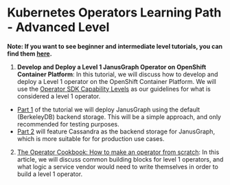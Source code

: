 # Kubernetes Operators Learning Path - Advanced Level

**Note: If you want to see beginner and intermediate level tutorials, you can find them [here](https://github.ibm.com/TT-ISV-org/operator/blob/main/README.md).**

1. <b>Develop and Deploy a Level 1 JanusGraph Operator on OpenShift Container Platform</b>: 
In this tutorial, we will discuss how to develop and deploy a Level 1 operator on the OpenShift Container Platform. We will use the 
[Operator SDK Capability Levels](https://operatorframework.io/operator-capabilities/) as our guidelines for what is considered a 
level 1 operator. 
- [Part 1](https://github.ibm.com/TT-ISV-org/operator/blob/main/articles/level-1-operator.md) of the tutorial we will deploy JanusGraph using the default (BerkeleyDB) backend storage. This will be a simple approach, and only recommended for testing purposes.
- [Part 2](https://github.ibm.com/TT-ISV-org/janusgraph-operator/blob/main/articles/level-1-janusgraph.md) will feature Cassandra as the backend storage for JanusGraph, which is more suitable for for production use cases. 

2. [The Operator Cookbook: How to make an operator from scratch](https://github.ibm.com/TT-ISV-org/janusgraph-operator/blob/main/articles/operator-cookbook.md): In this article, we will discuss common building blocks for level 1 operators, and what logic a service vendor would need to write themselves in order to build a level 1 operator.
